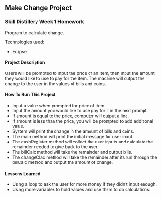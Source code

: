 ## Make Change Project

### Skill Distillery Week 1 Homework

Program to calculate change.

Technologies used:
* Eclipse

#### Project Description

Users will be prompted to input the price of an item, then input the amount they would like to use to pay for the item. The machine will output the change to the user in the values of bills and coins.


#### How To Run This Project
* Input a value when prompted for price of item. 
* Input the amount you would like to use pay for it in the next prompt.  
* If amount is equal to the price, computer will output a line.
* If amount is less than the price, you will be prompted to add additional value.
* System will print the change in the amount of bills and coins.
* The main method will print the initial message for user input.
* The cashRegister method will collect the user inputs and calculate the remainder needed to give back to the user.
* The billCalc method will take the remainder and output bills.
* The changeClac method will take the remainder after its run through the billCalc method and output the amount of change.



#### Lessons Learned
* Using a loop to ask the user for more money if they didn't input enough.
* Using more variables to hold values and use them to do calculations.
